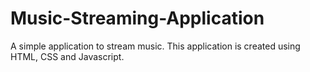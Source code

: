 # Music-Streaming-Application
A simple application to stream music. This application is created using HTML, CSS and Javascript.
